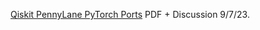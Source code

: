 [Qiskit PennyLane PyTorch Ports](https://www.chemicalqdevice.com/python-pytorch-quantum-ml-portsmodels-for-potential-medical-use) PDF + Discussion 9/7/23.
